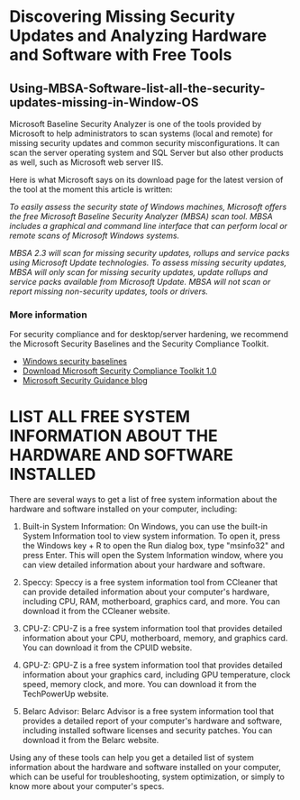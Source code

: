 # Discovering Missing Security Updates and Analyzing Hardware and Software with Free Tools
## Using-MBSA-Software-list-all-the-security-updates-missing-in-Window-OS

Microsoft Baseline Security Analyzer is one of the tools provided by Microsoft to help administrators to scan systems (local and remote) for missing security updates and common security misconfigurations. It can scan the server operating system and SQL Server but also other products as well, such as Microsoft web server IIS.

Here is what Microsoft says on its download page for the latest version of the tool at the moment this article is written:

*To easily assess the security state of Windows machines, Microsoft offers the free Microsoft Baseline Security Analyzer (MBSA) scan tool. MBSA includes a graphical and command line interface that can perform local or remote scans of Microsoft Windows systems.*

*MBSA 2.3 will scan for missing security updates, rollups and service packs using Microsoft Update technologies. To assess missing security updates, MBSA will only scan for missing security updates, update rollups and service packs available from Microsoft Update. MBSA will not scan or report missing non-security updates, tools or drivers.*

### More information  

For security compliance and for desktop/server hardening, we recommend the Microsoft Security Baselines and the Security Compliance Toolkit.

- [Windows security baselines](windows-security-baselines.md) 
- [Download Microsoft Security Compliance Toolkit 1.0](https://www.microsoft.com/download/details.aspx?id=55319) 
- [Microsoft Security Guidance blog](/archive/blogs/secguide/)


# LIST ALL FREE SYSTEM INFORMATION ABOUT THE HARDWARE AND SOFTWARE INSTALLED
There are several ways to get a list of free system information about the hardware and software installed on your computer, including:

  1) Built-in System Information: On Windows, you can use the built-in System Information tool to view system information. To open it, press the Windows key + R to open the Run dialog box, type "msinfo32" and press Enter. This will open the System Information window, where you can view detailed information about your hardware and software.

  2) Speccy: Speccy is a free system information tool from CCleaner that can provide detailed information about your computer's hardware, including CPU, RAM, motherboard, graphics card, and more. You can download it from the CCleaner website.

  3) CPU-Z: CPU-Z is a free system information tool that provides detailed information about your CPU, motherboard, memory, and graphics card. You can download it from the CPUID website.

  4) GPU-Z: GPU-Z is a free system information tool that provides detailed information about your graphics card, including GPU temperature, clock speed, memory clock, and more. You can download it from the TechPowerUp website.

  5) Belarc Advisor: Belarc Advisor is a free system information tool that provides a detailed report of your computer's hardware and software, including installed software licenses and security patches. You can download it from the Belarc website.

Using any of these tools can help you get a detailed list of system information about the hardware and software installed on your computer, which can be useful for troubleshooting, system optimization, or simply to know more about your computer's specs.
